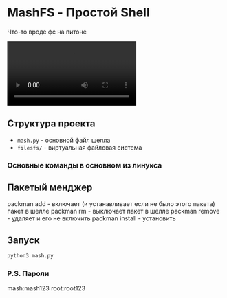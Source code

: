 # MashFS - Простой Shell

Что-то вроде фс на питоне

![balo](https://0x0.st/8enS.mp4)

## Структура проекта

- `mash.py` - основной файл шелла
- `filesfs/` - виртуальная файловая система

### Основные команды в основном из линукса 

## Пакетый менджер

packman add <package> - включает (и устанавливает если не было этого пакета) пакет в шелле
packman rm <packge> - выключает пакет в шелле
packman remove <package> - удаляет и его не включить
packman install <package> - установить

## Запуск

```bash
python3 mash.py
```

### P.S. Пароли
mash:mash123
root:root123
